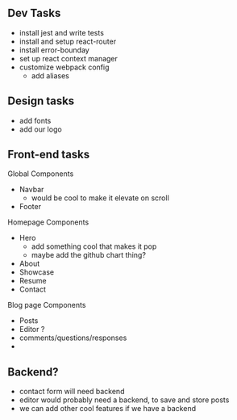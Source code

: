 Dev Tasks
----------------
- install jest and write tests
- install and setup react-router
- install error-bounday
- set up react context manager
- customize webpack config
  - add aliases

Design tasks
-----------------
- add fonts
- add our logo

Front-end tasks
------------------
Global Components
- Navbar
  - would be cool to make it elevate on scroll
- Footer

Homepage Components
- Hero
  - add something cool that makes it pop
  - maybe add the github chart thing?
- About
- Showcase
- Resume
- Contact

Blog page Components
- Posts
- Editor ?
- comments/questions/responses
- 


Backend?
------------------
- contact form will need backend
- editor would probably need a backend, to save and store posts
- we can add other cool features if we have a backend